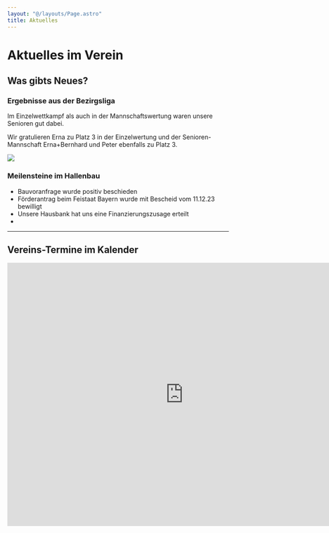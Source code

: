 ```yaml
---
layout: "@/layouts/Page.astro"
title: Aktuelles
---
```

# Aktuelles im Verein

## Was gibts Neues?

### Ergebnisse aus der Bezirgsliga

Im Einzelwettkampf als auch in der Mannschaftswertung waren unsere Senioren gut dabei. 

Wir gratulieren Erna zu Platz 3 in der Einzelwertung und der Senioren-Mannschaft Erna+Bernhard und Peter ebenfalls zu Platz 3.

![](/images/uploads/img-20231212-wa0041.jpg)

### Meilensteine im Hallenbau

* Bauvoranfrage wurde positiv beschieden
* Förderantrag beim Feistaat Bayern wurde mit Bescheid vom 11.12.23 bewilligt
* Unsere Hausbank hat uns eine Finanzierungszusage erteilt
*

- - -

## Vereins-Termine im Kalender

<iframe src="https://calendar.google.com/calendar/embed?src=vorstand%40grabenfleck.de&ctz=Europe%2FBerlin" style="border: 0" width="800" height="600" frameborder="0" scrolling="no"></iframe>

[](https://calendar.google.com/calendar/event?action=TEMPLATE&tmeid=NWVtaWxiNGdnbzhxOWpyODM4ZTdmdm1vaGcgdm9yc3RhbmRAZ3JhYmVuZmxlY2suZGU&tmsrc=vorstand%40grabenfleck.de)